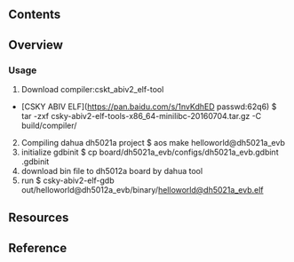 
## Contents

## Overview

### Usage 
1. Download compiler:cskt_abiv2_elf-tool
* [CSKY ABIV ELF](https://pan.baidu.com/s/1nvKdhED passwd:62q6)
   $ tar -zxf csky-abiv2-elf-tools-x86_64-minilibc-20160704.tar.gz -C build/compiler/
2. Compiling dahua dh5021a project
   $ aos make helloworld@dh5021a_evb
3. initialize gdbinit
   $ cp board/dh5021a_evb/configs/dh5021a_evb.gdbint .gdbinit
4. download bin file to dh5012a board by dahua tool
5. run
   $ csky-abiv2-elf-gdb out/helloworld@dh5012a_evb/binary/helloworld@dh5021a_evb.elf 

## Resources

## Reference


